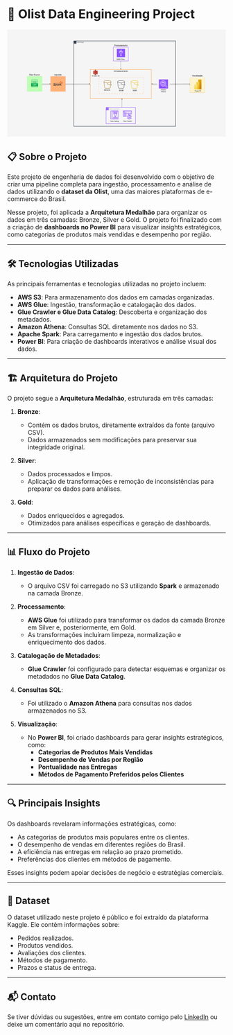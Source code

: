 # 🚀 Olist Data Engineering Project  

![Arquitetura do Projeto](architecture/Olist_Arquitetura.png)  

## 📋 Sobre o Projeto  

Este projeto de engenharia de dados foi desenvolvido com o objetivo de criar uma pipeline completa para ingestão, processamento e análise de dados utilizando o **dataset da Olist**, uma das maiores plataformas de e-commerce do Brasil.  

Nesse projeto, foi aplicada a **Arquitetura Medalhão** para organizar os dados em três camadas: Bronze, Silver e Gold. O projeto foi finalizado com a criação de **dashboards no Power BI** para visualizar insights estratégicos, como categorias de produtos mais vendidas e desempenho por região.  

---

## 🛠 Tecnologias Utilizadas  

As principais ferramentas e tecnologias utilizadas no projeto incluem:  

- **AWS S3**: Para armazenamento dos dados em camadas organizadas.  
- **AWS Glue**: Ingestão, transformação e catalogação dos dados.  
- **Glue Crawler e Glue Data Catalog**: Descoberta e organização dos metadados.  
- **Amazon Athena**: Consultas SQL diretamente nos dados no S3.  
- **Apache Spark**: Para carregamento e ingestão dos dados brutos.  
- **Power BI**: Para criação de dashboards interativos e análise visual dos dados.  

---

## 🏗 Arquitetura do Projeto  

O projeto segue a **Arquitetura Medalhão**, estruturada em três camadas:  

1. **Bronze**:  
   - Contém os dados brutos, diretamente extraídos da fonte (arquivo CSV).  
   - Dados armazenados sem modificações para preservar sua integridade original.  

2. **Silver**:  
   - Dados processados e limpos.  
   - Aplicação de transformações e remoção de inconsistências para preparar os dados para análises.  

3. **Gold**:  
   - Dados enriquecidos e agregados.  
   - Otimizados para análises específicas e geração de dashboards.  

---

## 📊 Fluxo do Projeto  

1. **Ingestão de Dados**:  
   - O arquivo CSV foi carregado no S3 utilizando **Spark** e armazenado na camada Bronze.  

2. **Processamento**:  
   - **AWS Glue** foi utilizado para transformar os dados da camada Bronze em Silver e, posteriormente, em Gold.  
   - As transformações incluíram limpeza, normalização e enriquecimento dos dados.  

3. **Catalogação de Metadados**:  
   - **Glue Crawler** foi configurado para detectar esquemas e organizar os metadados no **Glue Data Catalog**.  

4. **Consultas SQL**:  
   - Foi utilizado o **Amazon Athena** para consultas nos dados armazenados no S3.  

5. **Visualização**:  
   - No **Power BI**, foi criado dashboards para gerar insights estratégicos, como:  
     - **Categorias de Produtos Mais Vendidas**  
     - **Desempenho de Vendas por Região**  
     - **Pontualidade nas Entregas**  
     - **Métodos de Pagamento Preferidos pelos Clientes**  

---

## 🔍 Principais Insights  

Os dashboards revelaram informações estratégicas, como:  

- As categorias de produtos mais populares entre os clientes.  
- O desempenho de vendas em diferentes regiões do Brasil.  
- A eficiência nas entregas em relação ao prazo prometido.  
- Preferências dos clientes em métodos de pagamento.  

Esses insights podem apoiar decisões de negócio e estratégias comerciais.  

---

## 📂 Dataset  

O dataset utilizado neste projeto é público e foi extraído da plataforma Kaggle. Ele contém informações sobre:  
- Pedidos realizados.  
- Produtos vendidos.  
- Avaliações dos clientes.  
- Métodos de pagamento.  
- Prazos e status de entrega.  

---

## 📬 Contato  

Se tiver dúvidas ou sugestões, entre em contato comigo pelo [LinkedIn](https://www.linkedin.com/in/seu-usuario) ou deixe um comentário aqui no repositório.  
